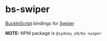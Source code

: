 # bs-swiper

[BuckleScript](https://github.com/rescript-lang/rescript-compiler) bindings for [Swiper](https://github.com/nolimits4web/swiper)

**NOTE:** NPM package is `@sydney_o9/bs-swiper`
